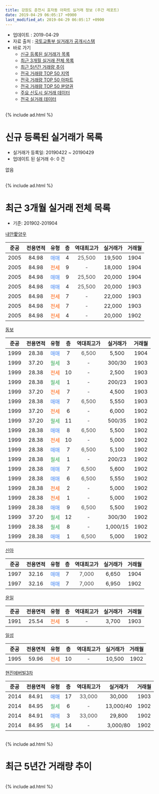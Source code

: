 ```yaml
---
title: 강원도 춘천시 효자동 아파트 실거래 정보 (주간 레포트)
date: 2019-04-29 06:05:17 +0900
last_modified_at: 2019-04-29 06:05:17 +0900
---
```


* 업데이트 : 2019-04-29
* 자료 출처 : [국토교통부 실거래가 공개시스템](http://rt.molit.go.kr)
* 바로 가기
    * [신규 등록된 실거래가 목록](#신규-등록된-실거래가-목록)
    * [최근 3개월 실거래 전체 목록](#최근-3개월-실거래-전체-목록)
    * [최근 5년간 거래량 추이](#최근-5년간-거래량-추이)
    * [전국 거래량 TOP 50 지역](https://inasie.github.io/apt-trade-info/최근-3개월-전국에서-가장-거래가-많이-발생한-지역)
    * [전국 거래량 TOP 50 아파트](https://inasie.github.io/apt-trade-info/최근-3개월-전국에서-가장-거래가-많이-발생한-아파트)
    * [전국 거래량 TOP 50 분양권](https://inasie.github.io/apt-trade-info/최근-3개월-전국에서-가장-거래가-많이-발생한-분양권)
    * [주요 신도시 실거래 데이터](https://inasie.github.io/apt-trade-info/주요-신도시)
    * [전국 실거래 데이터](https://inasie.github.io/apt-trade-info/전국)
<br>
{% include ad.html %}
<br>

# 신규 등록된 실거래가 목록
* 실거래가 등록일: 20190422 ~ 20190429
* 업데이트 된 실거래 수: 0 건

없음

<br>
{% include ad.html %}
<br>

# 최근 3개월 실거래 전체 목록
* 기준: 201902-201904


[내안愛양우](https://search.naver.com/search.naver?query=%EA%B0%95%EC%9B%90%EB%8F%84+%EC%B6%98%EC%B2%9C%EC%8B%9C+%ED%9A%A8%EC%9E%90%EB%8F%99+%EB%82%B4%EC%95%88%E6%84%9B%EC%96%91%EC%9A%B0)

|준공|전용면적|유형|층|역대최고가|실거래가|거래월|
|:---:|:---:|:---:|:---:|:---:|:---:|:---:|
|2005|84.98|<span style="color:#4285f3">매매</span>|4|<span style="color:#444444">25,500</span>|19,500|1904|
|2005|84.98|<span style="color:#ff5a00">전세</span>|9|<span style="color:#444444">-</span>|18,000|1904|
|2005|84.98|<span style="color:#4285f3">매매</span>|9|<span style="color:#444444">25,500</span>|20,000|1904|
|2005|84.98|<span style="color:#4285f3">매매</span>|4|<span style="color:#444444">25,500</span>|20,000|1903|
|2005|84.98|<span style="color:#ff5a00">전세</span>|7|<span style="color:#444444">-</span>|22,000|1903|
|2005|84.98|<span style="color:#ff5a00">전세</span>|7|<span style="color:#444444">-</span>|22,000|1903|
|2005|84.98|<span style="color:#ff5a00">전세</span>|4|<span style="color:#444444">-</span>|20,000|1902|

[동보](https://search.naver.com/search.naver?query=%EA%B0%95%EC%9B%90%EB%8F%84+%EC%B6%98%EC%B2%9C%EC%8B%9C+%ED%9A%A8%EC%9E%90%EB%8F%99+%EB%8F%99%EB%B3%B4)

|준공|전용면적|유형|층|역대최고가|실거래가|거래월|
|:---:|:---:|:---:|:---:|:---:|:---:|:---:|
|1999|28.38|<span style="color:#4285f3">매매</span>|7|<span style="color:#444444">6,500</span>|5,500|1904|
|1999|37.20|<span style="color:#34a853">월세</span>|3|<span style="color:#444444">-</span>|300/30|1903|
|1999|28.38|<span style="color:#ff5a00">전세</span>|10|<span style="color:#444444">-</span>|2,500|1903|
|1999|28.38|<span style="color:#34a853">월세</span>|1|<span style="color:#444444">-</span>|200/23|1903|
|1999|37.20|<span style="color:#ff5a00">전세</span>|7|<span style="color:#444444">-</span>|4,500|1903|
|1999|28.38|<span style="color:#4285f3">매매</span>|7|<span style="color:#444444">6,500</span>|5,550|1903|
|1999|37.20|<span style="color:#ff5a00">전세</span>|6|<span style="color:#444444">-</span>|6,000|1902|
|1999|37.20|<span style="color:#34a853">월세</span>|11|<span style="color:#444444">-</span>|500/35|1902|
|1999|28.38|<span style="color:#4285f3">매매</span>|8|<span style="color:#444444">6,500</span>|5,500|1902|
|1999|28.38|<span style="color:#ff5a00">전세</span>|10|<span style="color:#444444">-</span>|5,000|1902|
|1999|28.38|<span style="color:#4285f3">매매</span>|7|<span style="color:#444444">6,500</span>|5,100|1902|
|1999|28.38|<span style="color:#34a853">월세</span>|1|<span style="color:#444444">-</span>|200/23|1902|
|1999|28.38|<span style="color:#4285f3">매매</span>|7|<span style="color:#444444">6,500</span>|5,600|1902|
|1999|28.38|<span style="color:#4285f3">매매</span>|6|<span style="color:#444444">6,500</span>|5,550|1902|
|1999|28.38|<span style="color:#ff5a00">전세</span>|2|<span style="color:#444444">-</span>|5,000|1902|
|1999|28.38|<span style="color:#ff5a00">전세</span>|1|<span style="color:#444444">-</span>|5,000|1902|
|1999|28.38|<span style="color:#4285f3">매매</span>|9|<span style="color:#444444">6,500</span>|5,500|1902|
|1999|37.20|<span style="color:#34a853">월세</span>|12|<span style="color:#444444">-</span>|300/30|1902|
|1999|28.38|<span style="color:#34a853">월세</span>|8|<span style="color:#444444">-</span>|1,000/15|1902|
|1999|28.38|<span style="color:#4285f3">매매</span>|1|<span style="color:#444444">6,500</span>|5,000|1902|

[신아](https://search.naver.com/search.naver?query=%EA%B0%95%EC%9B%90%EB%8F%84+%EC%B6%98%EC%B2%9C%EC%8B%9C+%ED%9A%A8%EC%9E%90%EB%8F%99+%EC%8B%A0%EC%95%84)

|준공|전용면적|유형|층|역대최고가|실거래가|거래월|
|:---:|:---:|:---:|:---:|:---:|:---:|:---:|
|1997|32.16|<span style="color:#4285f3">매매</span>|7|<span style="color:#444444">7,000</span>|6,650|1904|
|1997|32.16|<span style="color:#4285f3">매매</span>|7|<span style="color:#444444">7,000</span>|6,950|1902|

[윤일](https://search.naver.com/search.naver?query=%EA%B0%95%EC%9B%90%EB%8F%84+%EC%B6%98%EC%B2%9C%EC%8B%9C+%ED%9A%A8%EC%9E%90%EB%8F%99+%EC%9C%A4%EC%9D%BC)

|준공|전용면적|유형|층|역대최고가|실거래가|거래월|
|:---:|:---:|:---:|:---:|:---:|:---:|:---:|
|1991|25.54|<span style="color:#ff5a00">전세</span>|5|<span style="color:#444444">-</span>|3,700|1903|

[일성](https://search.naver.com/search.naver?query=%EA%B0%95%EC%9B%90%EB%8F%84+%EC%B6%98%EC%B2%9C%EC%8B%9C+%ED%9A%A8%EC%9E%90%EB%8F%99+%EC%9D%BC%EC%84%B1)

|준공|전용면적|유형|층|역대최고가|실거래가|거래월|
|:---:|:---:|:---:|:---:|:---:|:---:|:---:|
|1995|59.96|<span style="color:#ff5a00">전세</span>|10|<span style="color:#444444">-</span>|10,500|1902|

[현진에버빌3차](https://search.naver.com/search.naver?query=%EA%B0%95%EC%9B%90%EB%8F%84+%EC%B6%98%EC%B2%9C%EC%8B%9C+%ED%9A%A8%EC%9E%90%EB%8F%99+%ED%98%84%EC%A7%84%EC%97%90%EB%B2%84%EB%B9%8C3%EC%B0%A8)

|준공|전용면적|유형|층|역대최고가|실거래가|거래월|
|:---:|:---:|:---:|:---:|:---:|:---:|:---:|
|2014|84.91|<span style="color:#4285f3">매매</span>|17|<span style="color:#444444">33,000</span>|30,000|1903|
|2014|84.95|<span style="color:#34a853">월세</span>|6|<span style="color:#444444">-</span>|13,000/40|1902|
|2014|84.91|<span style="color:#4285f3">매매</span>|3|<span style="color:#444444">33,000</span>|29,800|1902|
|2014|84.95|<span style="color:#34a853">월세</span>|14|<span style="color:#444444">-</span>|3,000/80|1902|


<br>
{% include ad.html %}
<br>

# 최근 5년간 거래량 추이


<div style="width:100%;">
    <canvas id="deal_progress" height="200"></canvas>
</div>

<script>
new Chart(document.getElementById("deal_progress"), {
    type: 'line',
    data: {
        labels: ['201404','201405','201406','201407','201408','201409','201410','201411','201412','201501','201502','201503','201504','201505','201506','201507','201508','201509','201510','201511','201512','201601','201602','201603','201604','201605','201606','201607','201608','201609','201610','201611','201612','201701','201702','201703','201704','201705','201706','201707','201708','201709','201710','201711','201712','201801','201802','201803','201804','201805','201806','201807','201808','201809','201810','201811','201812','201901','201902','201903','201904'],
        datasets: [{
            label: '매매',
            pointRadius: 1,
            data: [4, 12, 14, 11, 14, 12, 22, 13, 22, 26, 14, 22, 22, 19, 18, 12, 16, 12, 25, 21, 17, 21, 12, 14, 18, 8, 18, 13, 24, 19, 9, 14, 21, 18, 16, 15, 12, 14, 10, 7, 9, 7, 11, 12, 7, 14, 14, 16, 9, 5, 6, 8, 4, 6, 11, 4, 12, 9, 8, 3, 4],
            borderColor: "rgba(255, 201, 14, 1)",
            backgroundColor: "rgba(255, 201, 14, 0.5)",
            fill: false,
            lineTension: 0
        },{
            label: '전월세',
            pointRadius: 1,
            data: [4, 6, 6, 7, 8, 11, 32, 22, 20, 16, 9, 7, 5, 2, 7, 7, 6, 4, 5, 6, 5, 8, 6, 5, 6, 6, 3, 3, 9, 12, 10, 9, 5, 13, 17, 3, 6, 10, 7, 7, 6, 3, 4, 6, 9, 9, 8, 7, 3, 5, 5, 6, 2, 10, 10, 12, 8, 9, 12, 7, 1],
            borderColor: "rgba(0, 141, 185, 1)",
            backgroundColor: "rgba(0, 141, 185, 0.5)",
            fill: false,
            lineTension: 0
        }
        ]
    },
    options: {
        responsive: true,
        title: {
            display: false
        },
        tooltips: {
            mode: 'index',
            intersect: false
        },
        hover: {
            mode: 'nearest',
            intersect: true
        },
        scales: {
            xAxes: [{
                display: true,
                scaleLabel: {
                    display: true,
                    labelString: '년/월'
                }
            }],
            yAxes: [{
                display: true,
                ticks: {
                    suggestedMin: 0,
                },
                scaleLabel: {
                    display: true,
                    labelString: '실거래 수'
                }
            }]
        }
    }
});

</script>


<br>
{% include ad.html %}
<br>


